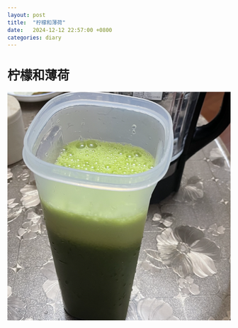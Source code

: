 ```yaml
---
layout: post
title:  "柠檬和薄荷"
date:   2024-12-12 22:57:00 +0800
categories: diary
---
```


# 柠檬和薄荷

![alt text](/assets/images/柠檬薄荷.png)